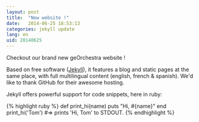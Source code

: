 ```yaml
---
layout: post
title:  "New website !"
date:   2014-06-25 18:53:13
categories: jekyll update
lang: en
uid: 20140625
---
```


Checkout our brand new geOrchestra website !

Based on free software ([Jekyll](http://jekyllrb.com/)), it features a blog and static pages at the same place, with full multilingual content (english, french & spanish).
We'd like to thank GitHub for their awesome hosting.

Jekyll offers powerful support for code snippets, here in ruby:

{% highlight ruby %}
def print_hi(name)
  puts "Hi, #{name}"
end
print_hi('Tom')
#=> prints 'Hi, Tom' to STDOUT.
{% endhighlight %}
